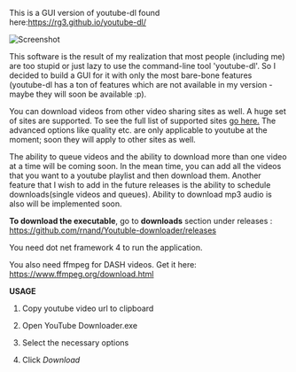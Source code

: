 This is a GUI version of youtube-dl found here:https://rg3.github.io/youtube-dl/

![Screenshot](https://cloud.githubusercontent.com/assets/12506856/8772821/dbb9f46e-2eec-11e5-8379-09067a0911cf.PNG)

This software is the result of my realization that most people (including me) are too stupid or just lazy to use the command-line tool 'youtube-dl'. So I decided to build a GUI for it with only the most bare-bone features (youtube-dl has a ton of features which are not available in my version - maybe they will soon be available :p).

You can download videos from other video sharing sites as well. A huge set of sites are supported. To see the full list of supported sites [go here.](https://github.com/rg3/youtube-dl/tree/master/youtube_dl/extractor) The advanced options like quality etc. are only applicable to youtube at the moment; soon they will apply to other sites as well.

The ability to queue videos and the ability to download more than one video at a time will be coming soon. In the mean time, you can add all the videos that you want to a youtube playlist and then download them. Another feature that I wish to add in the future releases is the ability to schedule downloads(single videos and queues). Ability to download mp3 audio is also will be implemented soon.

**To download the executable**, go to **downloads** section under releases : https://github.com/rnand/Youtuble-downloader/releases

You need dot net framework 4 to run the application.

You also need ffmpeg for DASH videos. Get it here: https://www.ffmpeg.org/download.html

**USAGE**

1. Copy youtube video url to clipboard

2. Open YouTube Downloader.exe

3. Select the necessary options

4. Click *Download*
